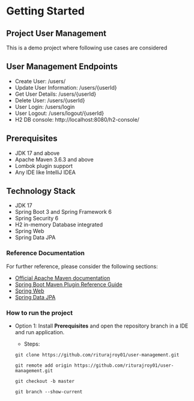 # Getting Started
## Project User Management
This is a demo project where following use cases are considered

## User Management Endpoints
* Create User:   /users/
* Update User Information:   /users/{userId}
* Get User Details:   /users/{userId}
* Delete User:   /users/{userId}
*  User Login:   /users/login
*  User Logout:  /users/logout/{userId}
* H2 DB console: http://localhost:8080/h2-console/


## Prerequisites
* JDK 17 and above
* Apache Maven 3.6.3 and above
* Lombok plugin support
* Any IDE like IntelliJ IDEA

## Technology Stack
* JDK 17
* Spring Boot 3 and Spring Framework 6
* Spring Security 6
* H2 in-memory Database integrated
* Spring Web
* Spring Data JPA

### Reference Documentation
For further reference, please consider the following sections:

* [Official Apache Maven documentation](https://maven.apache.org/guides/index.html)
* [Spring Boot Maven Plugin Reference Guide](https://docs.spring.io/spring-boot/3.4.0/maven-plugin)
* [Spring Web](https://docs.spring.io/spring-boot/3.4.0/reference/web/servlet.html)
* [Spring Data JPA](https://docs.spring.io/spring-boot/3.4.0/reference/data/sql.html#data.sql.jpa-and-spring-data)


### How to run the project
* Option 1: Install **Prerequisites** and open the repository branch in a IDE and run application.
    * Steps:

  ```
  git clone https://github.com/riturajroy01/user-management.git
  ```
   ```
  git remote add origin https://github.com/riturajroy01/user-management.git
  ```
    ```
  git checkout -b master
  ```
     ```
  git branch --show-current
  ```